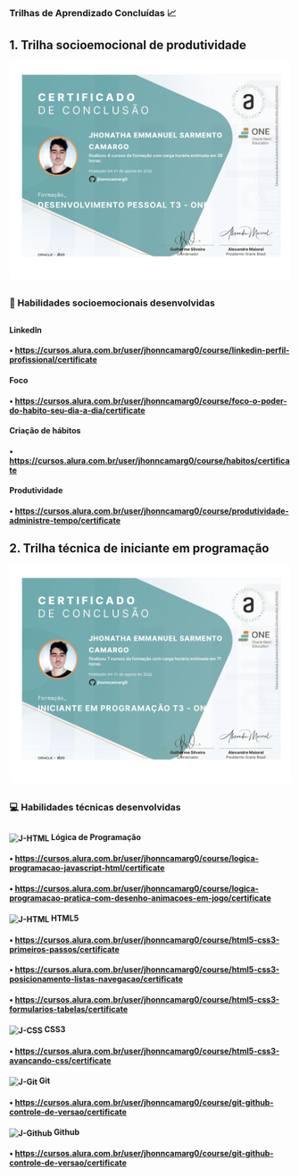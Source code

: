 ### Trilhas de Aprendizado Concluídas 📈

## 1. Trilha socioemocional de produtividade

![NPM](https://github.com/jhonncamarg0/oracle-next-education/blob/main/certificados/desenvolvimento-pessoal/desenvolvimento-pessoal.jpg)

##

### 👥 Habilidades socioemocionais desenvolvidas

##

#### LinkedIn
#### • https://cursos.alura.com.br/user/jhonncamarg0/course/linkedin-perfil-profissional/certificate

#### Foco
#### • https://cursos.alura.com.br/user/jhonncamarg0/course/foco-o-poder-do-habito-seu-dia-a-dia/certificate

#### Criação de hábitos
#### • https://cursos.alura.com.br/user/jhonncamarg0/course/habitos/certificate

#### Produtividade
#### • https://cursos.alura.com.br/user/jhonncamarg0/course/produtividade-administre-tempo/certificate

## 2. Trilha técnica de iniciante em programação

![NPM](https://github.com/jhonncamarg0/oracle-next-education/blob/main/certificados/iniciante-em-programacao/iniciante-em-programacao.jpg)

##

### 💻 Habilidades técnicas desenvolvidas

##

#### <img align="center" alt="J-HTML" height="30" width="40" src="https://cdn.jsdelivr.net/gh/devicons/devicon/icons/javascript/javascript-original.svg"> Lógica de Programação
#### • https://cursos.alura.com.br/user/jhonncamarg0/course/logica-programacao-javascript-html/certificate
#### • https://cursos.alura.com.br/user/jhonncamarg0/course/logica-programacao-pratica-com-desenho-animacoes-em-jogo/certificate

#### <img align="center" alt="J-HTML" height="30" width="40" src="https://cdn.jsdelivr.net/gh/devicons/devicon/icons/html5/html5-original.svg"> HTML5 
#### • https://cursos.alura.com.br/user/jhonncamarg0/course/html5-css3-primeiros-passos/certificate
#### • https://cursos.alura.com.br/user/jhonncamarg0/course/html5-css3-posicionamento-listas-navegacao/certificate
#### • https://cursos.alura.com.br/user/jhonncamarg0/course/html5-css3-formularios-tabelas/certificate

#### <img align="center" alt="J-CSS" height="30" width="40" src="https://cdn.jsdelivr.net/gh/devicons/devicon/icons/css3/css3-original.svg"> CSS3
#### • https://cursos.alura.com.br/user/jhonncamarg0/course/html5-css3-avancando-css/certificate

#### <img align="center" alt="J-Git" height="30" width="40" src="https://cdn.jsdelivr.net/gh/devicons/devicon/icons/git/git-original.svg"> Git
#### • https://cursos.alura.com.br/user/jhonncamarg0/course/git-github-controle-de-versao/certificate

#### <img align="center" alt="J-Github" height="30" width="40" src="https://cdn.jsdelivr.net/gh/devicons/devicon/icons/github/github-original.svg"> Github
#### • https://cursos.alura.com.br/user/jhonncamarg0/course/git-github-controle-de-versao/certificate

